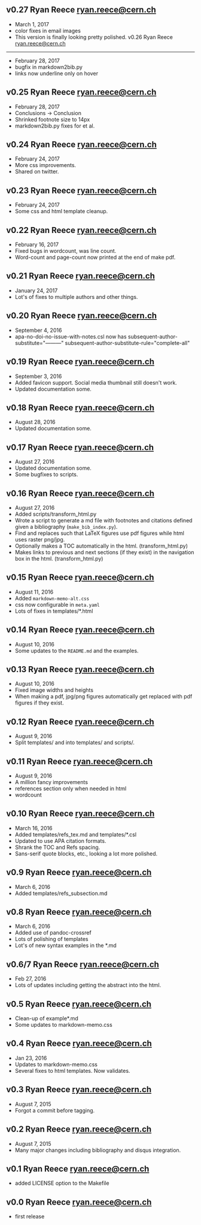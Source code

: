 v0.27  Ryan Reece  <ryan.reece@cern.ch>
----------------------------------
-   March 1, 2017
-   color fixes in email images
-   This version is finally looking pretty polished.
v0.26  Ryan Reece  <ryan.reece@cern.ch>
----------------------------------
-   February 28, 2017
-   bugfix in markdown2bib.py
-   links now underline only on hover

v0.25  Ryan Reece  <ryan.reece@cern.ch>
----------------------------------
-   February 28, 2017
-   Conclusions -> Conclusion
-   Shrinked footnote size to 14px
-   markdown2bib.py fixes for et al.

v0.24  Ryan Reece  <ryan.reece@cern.ch>
----------------------------------
-   February 24, 2017
-   More css improvements.
-   Shared on twitter.

v0.23  Ryan Reece  <ryan.reece@cern.ch>
----------------------------------
-   February 24, 2017
-   Some css and html template cleanup.

v0.22  Ryan Reece  <ryan.reece@cern.ch>
----------------------------------
-   February 16, 2017
-   Fixed bugs in wordcount, was line count.
-   Word-count and page-count now printed at the end of make pdf.

v0.21  Ryan Reece  <ryan.reece@cern.ch>
----------------------------------
-   January 24, 2017
-   Lot's of fixes to multiple authors and other things.

v0.20  Ryan Reece  <ryan.reece@cern.ch>
----------------------------------
-   September 4, 2016
-   apa-no-doi-no-issue-with-notes.csl now has
    subsequent-author-substitute="&#8212;&#8212;&#8212;"
    subsequent-author-substitute-rule="complete-all"

v0.19  Ryan Reece  <ryan.reece@cern.ch>
----------------------------------
-   September 3, 2016
-   Added favicon support. Social media thumbnail still doesn't work.
-   Updated documentation some.

v0.18  Ryan Reece  <ryan.reece@cern.ch>
----------------------------------
-   August 28, 2016
-   Updated documentation some.

v0.17  Ryan Reece  <ryan.reece@cern.ch>
----------------------------------
-   August 27, 2016
-   Updated documentation some.
-   Some bugfixes to scripts.

v0.16  Ryan Reece  <ryan.reece@cern.ch>
----------------------------------
-   August 27, 2016
-   Added scripts/transform_html.py
-   Wrote a script to generate a md file with footnotes and citations defined given a bibliography (`make_bib_index.py`).
-   Find and replaces such that LaTeX figures use pdf figures while html uses raster png/jpg.
-   Optionally makes a TOC automatically in the html. (transform_html.py)
-   Makes links to previous and next sections (if they exist) in the navigation box in the html. (transform_html.py)

v0.15  Ryan Reece  <ryan.reece@cern.ch>
----------------------------------
-   August 11, 2016
-   Added `markdown-memo-alt.css`
-   css now configurable in `meta.yaml`
-   Lots of fixes in templates/*.html

v0.14  Ryan Reece  <ryan.reece@cern.ch>
----------------------------------
-   August 10, 2016
-   Some updates to the `README.md` and the examples.

v0.13  Ryan Reece  <ryan.reece@cern.ch>
----------------------------------
-   August 10, 2016
-   Fixed image widths and heights
-   When making a pdf, jpg/png figures automatically get replaced with pdf
    figures if they exist.

v0.12  Ryan Reece  <ryan.reece@cern.ch>
----------------------------------
-   August 9, 2016
-   Split templates/ and into templates/ and scripts/.

v0.11  Ryan Reece  <ryan.reece@cern.ch>
----------------------------------
-   August 9, 2016
-   A million fancy improvements
-   references section only when needed in html
-   wordcount

v0.10  Ryan Reece  <ryan.reece@cern.ch>
----------------------------------
-   March 16, 2016
-   Added templates/refs_tex.md and templates/*.csl
-   Updated to use APA citation formats.
-   Shrank the TOC and Refs spacing.
-   Sans-serif quote blocks, etc., looking a lot more polished.

v0.9   Ryan Reece  <ryan.reece@cern.ch>
----------------------------------
-   March 6, 2016
-   Added templates/refs_subsection.md

v0.8   Ryan Reece  <ryan.reece@cern.ch>
----------------------------------
-   March 6, 2016
-   Added use of pandoc-crossref
-   Lots of polishing of templates
-   Lot's of new syntax examples in the *.md

v0.6/7   Ryan Reece  <ryan.reece@cern.ch>
----------------------------------
-   Feb 27, 2016
-   Lots of updates including getting the abstract into the html.

v0.5    Ryan Reece  <ryan.reece@cern.ch>
----------------------------------
-   Clean-up of example*.md
-   Some updates to markdown-memo.css

v0.4    Ryan Reece  <ryan.reece@cern.ch>
----------------------------------
-   Jan 23, 2016
-   Updates to markdown-memo.css
-   Several fixes to html templates. Now validates.

v0.3    Ryan Reece  <ryan.reece@cern.ch>
----------------------------------
-   August 7, 2015
-   Forgot a commit before tagging.

v0.2    Ryan Reece  <ryan.reece@cern.ch>
----------------------------------
-   August 7, 2015
-   Many major changes including bibliography and disqus integration.

v0.1    Ryan Reece  <ryan.reece@cern.ch>
----------------------------------
-   added LICENSE option to the Makefile

v0.0    Ryan Reece  <ryan.reece@cern.ch>
----------------------------------
-   first release

